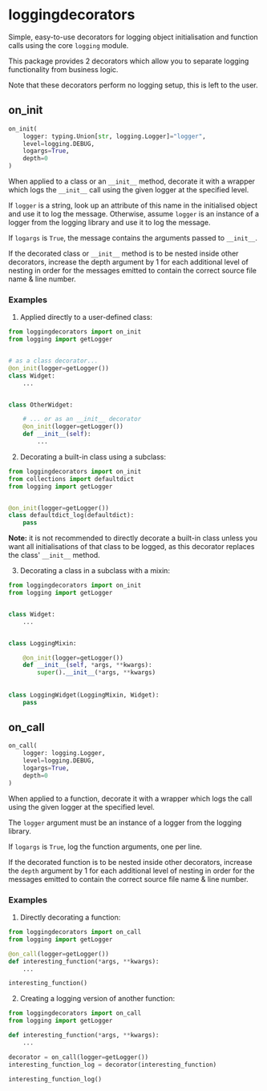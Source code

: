 # loggingdecorators

Simple, easy-to-use decorators for logging object initialisation and function calls using the
core `logging` module.

This package provides 2 decorators which allow you to separate logging functionality
from business logic.

Note that these decorators perform no logging setup, this is left to the user.

## on_init

```python
on_init(
    logger: typing.Union[str, logging.Logger]="logger",
    level=logging.DEBUG,
    logargs=True,
    depth=0
)
```

When applied to a class or an `__init__` method, decorate it with a wrapper which logs the `__init__` call using the
given logger at the specified level.

If `logger` is a string, look up an attribute of this name in the initialised object and use it to log the message.
Otherwise, assume `logger` is an instance of a logger from the logging library and use it to log the message.

If `logargs` is `True`, the message contains the arguments passed to `__init__`.

If the decorated class or `__init__` method is to be nested inside other decorators, increase the depth argument by 1
for each additional level of nesting in order for the messages emitted to contain the correct source file name &
line number.

### Examples

1. Applied directly to a user-defined class:

```python
from loggingdecorators import on_init
from logging import getLogger


# as a class decorator...
@on_init(logger=getLogger())
class Widget:
    ...


class OtherWidget:

    # ... or as an __init__ decorator
    @on_init(logger=getLogger())
    def __init__(self):
        ...
```

2. Decorating a built-in class using a subclass:

```python
from loggingdecorators import on_init
from collections import defaultdict
from logging import getLogger


@on_init(logger=getLogger())
class defaultdict_log(defaultdict):
    pass
```

**Note:** it is not recommended to directly decorate a built-in class unless you want
all initialisations of that class to be logged, as this decorator replaces the class'
`__init__` method.

3. Decorating a class in a subclass with a mixin:

```python
from loggingdecorators import on_init
from logging import getLogger


class Widget:
    ...


class LoggingMixin:

    @on_init(logger=getLogger())
    def __init__(self, *args, **kwargs):
        super().__init__(*args, **kwargs)
        
        
class LoggingWidget(LoggingMixin, Widget):
    pass
```

## on_call

```python
on_call(
    logger: logging.Logger,
    level=logging.DEBUG,
    logargs=True,
    depth=0
)
```

When applied to a function, decorate it with a wrapper which logs the call using the given logger at the specified
level.

The `logger` argument must be an instance of a logger from the logging library.

If `logargs` is `True`, log the function arguments, one per line.

If the decorated function is to be nested inside other decorators, increase the `depth` argument by 1 for each
additional level of nesting in order for the messages emitted to contain the correct source file name & line number.

### Examples

1. Directly decorating a function:

```python
from loggingdecorators import on_call
from logging import getLogger

@on_call(logger=getLogger())
def interesting_function(*args, **kwargs):
    ...

interesting_function()
```

2. Creating a logging version of another function:

```python
from loggingdecorators import on_call
from logging import getLogger

def interesting_function(*args, **kwargs):
    ...

decorator = on_call(logger=getLogger())
interesting_function_log = decorator(interesting_function)

interesting_function_log()
```

